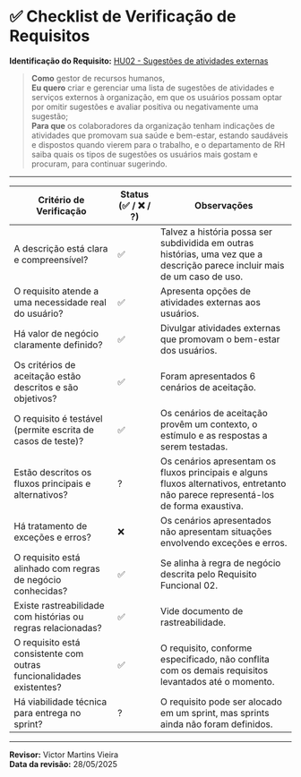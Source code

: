 # ✅ Checklist de Verificação de Requisitos

**Identificação do Requisito:** [HU02 - Sugestões de atividades externas](https://github.com/gilmarUFG/rs_es_20251_g2/blob/main/trabalho_final/historias_usuarios/HU02%20-%20Sugest%C3%B5es%20de%20atividades%20externas.md)

> **Como** gestor de recursos humanos,  
> **Eu quero** criar e gerenciar uma lista de sugestões de atividades e serviços externos à organização, em que os usuários possam optar por omitir sugestões e avaliar positiva ou negativamente uma sugestão;  
> **Para que** os colaboradores da organização tenham indicações de atividades que promovam sua saúde e bem-estar, estando saudáveis e dispostos quando vierem para o trabalho, e o departamento de RH saiba quais os tipos de sugestões os usuários mais gostam e procuram, para continuar sugerindo.

--------------------------------------------------------------------------------------------------------------
| Critério de Verificação                                              | Status (✅ / ❌ / ?) | Observações |
|----------------------------------------------------------------------|-----------------------|-------------|
| A descrição está clara e compreensível?                              |          ✅           | Talvez a história possa ser subdividida em outras histórias, uma vez que a descrição parece incluir mais de um caso de uso.            |
| O requisito atende a uma necessidade real do usuário?                |          ✅           | Apresenta opções de atividades externas aos usuários.            |
| Há valor de negócio claramente definido?                             |          ✅           | Divulgar atividades externas que promovam o bem-estar dos usuários.             |
| Os critérios de aceitação estão descritos e são objetivos?           |          ✅           | Foram apresentados 6 cenários de aceitação.             |
| O requisito é testável (permite escrita de casos de teste)?          |          ✅           | Os cenários de aceitação provêm um contexto, o estímulo e as respostas a serem testadas.             |
| Estão descritos os fluxos principais e alternativos?                 |           ?           | Os cenários apresentam os fluxos principais e alguns fluxos alternativos, entretanto não parece representá-los de forma exaustiva.             |
| Há tratamento de exceções e erros?                                   |          ❌           | Os cenários apresentados não apresentam situações envolvendo exceções e erros.      |
| O requisito está alinhado com regras de negócio conhecidas?          |          ✅             |      Se alinha à regra de negócio descrita pelo Requisito Funcional 02.       |
| Existe rastreabilidade com histórias ou regras relacionadas?         |           ✅            |  Vide documento de rastreabilidade.           |
| O requisito está consistente com outras funcionalidades existentes?  |           ✅            |  O requisito, conforme especificado, não conflita com os demais requisitos levantados até o momento.           |
| Há viabilidade técnica para entrega no sprint?                       |           ?            | O requisito pode ser alocado em um sprint, mas sprints ainda não foram definidos.            |
--------------------------------------------------------------------------------------------------------------

**Revisor:** Victor Martins Vieira  
**Data da revisão:** 28/05/2025
